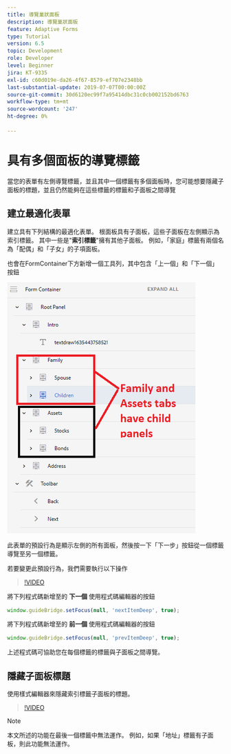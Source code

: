 ```yaml
---
title: 導覽巢狀面板
description: 導覽巢狀面板
feature: Adaptive Forms
type: Tutorial
version: 6.5
topic: Development
role: Developer
level: Beginner
jira: KT-9335
exl-id: c60d019e-da26-4f67-8579-ef707e2348bb
last-substantial-update: 2019-07-07T00:00:00Z
source-git-commit: 30d6120ec99f7a95414dbc31c0cb002152bd6763
workflow-type: tm+mt
source-wordcount: '247'
ht-degree: 0%

---
```


# 具有多個面板的導覽標籤

當您的表單有左側導覽標籤，並且其中一個標籤有多個面板時，您可能想要隱藏子面板的標題，並且仍然能夠在這些標籤的標籤和子面板之間導覽

## 建立最適化表單

建立具有下列結構的最適化表單。 根面板具有子面板，這些子面板在左側顯示為索引標籤。 其中一些是&quot;**索引標籤**&quot;擁有其他子面板。 例如，「家庭」標籤有兩個名為「配偶」和「子女」的子項面板。

也會在FormContainer下方新增一個工具列，其中包含「上一個」和「下一個」按鈕

![工具列間距](assets/multiple-panels.png)



此表單的預設行為是顯示左側的所有面板，然後按一下「下一步」按鈕從一個標籤導覽至另一個標籤。

若要變更此預設行為，我們需要執行以下操作

>[!VIDEO](https://video.tv.adobe.com/v/338369?quality=12&learn=on)


將下列程式碼新增至的 **下一個** 使用程式碼編輯器的按鈕

```javascript
window.guideBridge.setFocus(null, 'nextItemDeep', true);
```

將下列程式碼新增至的 **前一個** 使用程式碼編輯器的按鈕

```javascript
window.guideBridge.setFocus(null, 'prevItemDeep', true);
```

上述程式碼可協助您在每個標籤的標籤與子面板之間導覽。

## 隱藏子面板標題

使用樣式編輯器來隱藏索引標籤子面板的標題。

>[!VIDEO](https://video.tv.adobe.com/v/338370?quality=12&learn=on)

>[!NOTE]
>
>本文所述的功能在最後一個標籤中無法運作。 例如，如果「地址」標籤有子面板，則此功能無法運作。
